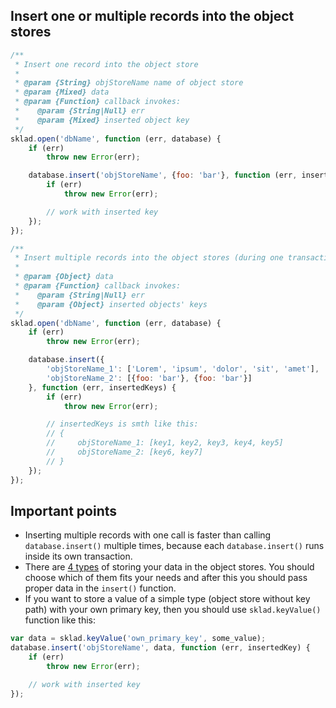 ## Insert one or multiple records into the object stores
```javascript
/**
 * Insert one record into the object store
 *
 * @param {String} objStoreName name of object store
 * @param {Mixed} data
 * @param {Function} callback invokes:
 *    @param {String|Null} err
 *    @param {Mixed} inserted object key
 */
sklad.open('dbName', function (err, database) {
    if (err)
        throw new Error(err);

    database.insert('objStoreName', {foo: 'bar'}, function (err, insertedKey) {
        if (err)
            throw new Error(err);

        // work with inserted key
    });
});

/**
 * Insert multiple records into the object stores (during one transaction)
 *
 * @param {Object} data
 * @param {Function} callback invokes:
 *    @param {String|Null} err
 *    @param {Object} inserted objects' keys
 */
sklad.open('dbName', function (err, database) {
    if (err)
        throw new Error(err);

    database.insert({
        'objStoreName_1': ['Lorem', 'ipsum', 'dolor', 'sit', 'amet'],
        'objStoreName_2': [{foo: 'bar'}, {foo: 'bar'}]
    }, function (err, insertedKeys) {
        if (err)
            throw new Error(err);

        // insertedKeys is smth like this:
        // {
        //     objStoreName_1: [key1, key2, key3, key4, key5]
        //     objStoreName_2: [key6, key7]
        // }
    });
});
```

## Important points
 * Inserting multiple records with one call is faster than calling ```database.insert()``` multiple times, because each ```database.insert()``` runs inside its own transaction.
 * There are [4 types](https://github.com/1999/sklad#important-notes) of storing your data in the object stores. You should choose which of them fits your needs and after this you should pass proper data in the ```insert()``` function.
 * If you want to store a value of a simple type (object store without key path) with your own primary key, then you should use ```sklad.keyValue()``` function like this:
```javascript
var data = sklad.keyValue('own_primary_key', some_value);
database.insert('objStoreName', data, function (err, insertedKey) {
    if (err)
        throw new Error(err);

    // work with inserted key
});
```
